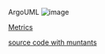 ArgoUML
![image](https://raw.githubusercontent.com/test4cc/vamos2020/master/featureModel/ArgoUML.JPG)

[Metrics](https://github.com/test4cc/vamos2020/blob/master/metrics/GPL.csv)
 
[source code with muntants](https://github.com/test4cc/vamos2020/tree/master/dataset_with_mutant/GPL)
